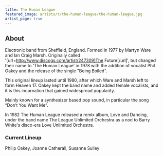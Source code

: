 ```yaml
---
title: The Human League
featured_image: artists/t/the-human-league/the-human-league.jpg
artist_page: true
---
```

## About

Electronic band from Sheffield, England. Formed in 1977 by Martyn Ware and Ian Craig Marsh. Originally called '[url=http://www.discogs.com/artist/247309]The Future[/url]', but changed their name to 'The Human League' in 1978 with the addition of vocalist Phil Oakey and the release of the single "Being Boiled".

This original lineup lasted until 1980, after which Ware and Marsh left to form Heaven 17. Oakey kept the band name and added female vocalists, and it is this incarnation that gained widespread popularity.

Mainly known for a synthesizer based pop sound, in particular the song “Don’t You Want Me”.

In 1982 The Human League released a remix album, Love and Dancing, under the band name The League Unlimited Orchestra as a nod to Barry White's disco-era Love Unlimited Orchestra.

### Current Lineup

Philip Oakey, Joanne Catherall, Susanne Sulley

